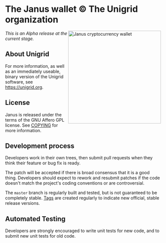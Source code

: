The Janus wallet © The Unigrid organization
===========================================
<a href="https://www.unigrid.org">
  <img align="right" alt="Janus cryptocurrency wallet" src="https://upload.wikimedia.org/wikipedia/commons/a/a4/Meyers_b9_s0153_b1.png" width="300"/>
</a>

*This is an Alpha release at the current stage.*

About Unigrid
-------------
For more information, as well as an immediately useable, binary version of the Unigrid software, see https://unigrid.org.

License
-------
Janus is released under the terms of the GNU Affero GPL license. See [COPYING](COPYING) for more information.

Development process
-------------------
Developers work in their own trees, then submit pull requests when they think their feature or bug fix is ready.

The patch will be accepted if there is broad consensus that it is a good thing. Developers should expect to rework and resubmit patches if the code doesn't match the project's coding conventions or are controversial.

The `master` branch is regularly built and tested, but is not guaranteed to be completely stable. [Tags](https://github.com/unigrid-project/janus/tags) are created regularly to indicate new official, stable release versions.

Automated Testing
-----------------
Developers are strongly encouraged to write unit tests for new code, and to submit new unit tests for old code.
